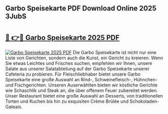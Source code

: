 ## Garbo Speisekarte PDF Download Online 2025 3JubS

# <h2><a href="http://gcdt69y.nevu.top/?p=Garbo+Speisekarte">🔗 👉🔴 Garbo Speisekarte 2025 PDF</a></h2>

[![Garbo Speisekarte 2025 PDF](https://i.imgur.com/dBaPXMq.png)](http://gcdt69y.nevu.top/?p=Garbo+Speisekarte)
Die Garbo Speisekarte ist nicht nur eine Liste von Gerichten, sondern auch die Kunst, ein Gericht zu kreieren. Wenn Sie etwas Leichtes und Frisches suchen, empfehlen wir Ihnen, unsere Salate aus unserer Salatabteilung auf der Garbo Speisekarte unserer Cafeteria zu probieren. Für Fleischliebhaber bietet unsere Garbo Speisekarte eine große Auswahl an Rind-, Schweinefleisch-, Hühnchen- und Fischgerichten. Unseren Auserwählten bieten wir köstliche Gerichte wie Schaschlik und Steak an, die über offenem Feuer zubereitet werden. Unser Restaurant bietet eine große Auswahl an Desserts, von traditionellen Torten und Kuchen bis hin zu exquisiten Crème Brûlée und Schokoladen-Gateais.
